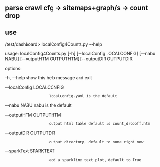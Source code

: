 ## parse crawl cfg -> sitemaps+graph/s -> count drop 

## use

/test/dashboard> localConfig4Counts.py --help

usage: localConfig4Counts.py [-h] [--localConfig LOCALCONFIG] [--nabu NABU] [--outputHTM OUTPUTHTM] [--outputDIR OUTPUTDIR]

options:

  -h, --help            show this help message and exit

  --localConfig LOCALCONFIG

                        localConfig.yaml is the default

  --nabu NABU           nabu is the default

  --outputHTM OUTPUTHTM

                        output html table default is count_dropoff.htm

  --outputDIR OUTPUTDIR

                        output directory, default to none right now 

  --sparkText SPARKTEXT

                        add a sparkline text plot, default to True
